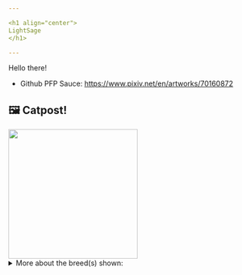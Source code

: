 ```yaml
---

<h1 align="center">
LightSage
</h1>

---
```


Hello there!


- Github PFP Sauce: https://www.pixiv.net/en/artworks/70160872


## 🖼️ Catpost!

<sub>
    <img src="https://cdn2.thecatapi.com/images/tHKLZkKZG.jpg" height="256">
</sub>


<details>
<summary>More about the breed(s) shown:</summary>

Breed: Russian Blue

Description: Russian Blues are very loving and reserved. They do not like noisy households but they do like to play and can be quite active when outdoors. They bond very closely with their owner and are known to be compatible with other pets.

Links:
<ul>
  <li>CFA http://cfa.org/Breeds/BreedsKthruR/RussianBlue.aspx</li>
  <li>Wikipedia https://en.wikipedia.org/wiki/Russian_Blue</li>
</ul> 

</details>
